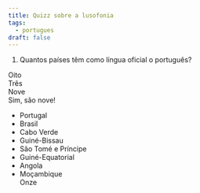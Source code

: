 ```yaml
---
title: Quizz sobre a lusofonia
tags:
  - portugues
draft: false
---
```

1. Quantos países têm como língua oficial o português?

<e-card color="1">
  <div>Oito</div>
  <div>
  </div>
</e-card>

<e-card color="2">
  <div>Três</div>
  <div>
  </div>
</e-card>

<e-card color="3">
  <div>Nove</div>
Sim, são nove!
<ul>
<li>Portugal</li>
<li>Brasil</li>
<li>Cabo Verde</li>
<li>Guiné-Bissau</li> 
<li>São Tomé e Príncipe</li>
<li>Guiné-Equatorial</li>
<li>Angola</li>
<li>Moçambique</li>

  </div>
</e-card>

<e-card color="4">
  <div>Onze</div>
  <div>
  </div>
</e-card>